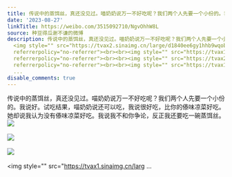 ```yaml
---
title: 传说中的蒸饵丝，真还没见过。喵奶奶说万一不好吃呢？我们两个人先要一个小份的。我说好。试吃结果，喵奶奶说还可以吃，我说很好吃，比你的傣味凉菜好吃。她却说...
date: '2023-08-27'
linkTitle: https://weibo.com/3515092710/NgvOhhW8L
source: 种豆得瓜谢不谦的微博
description: 传说中的蒸饵丝，真还没见过。喵奶奶说万一不好吃呢？我们两个人先要一个小份的。我说好。试吃结果，喵奶奶说还可以吃，我说很好吃，比你的傣味凉菜好吃。她却说我认为没有傣味凉菜好吃。我说我不和你争论，反正我还要吃一碗蒸饵丝。
  <img style="" src="https://tvax2.sinaimg.cn/large/d1840ee6gy1hhb9wqoba3j237k2eoe83.jpg"
  referrerpolicy="no-referrer"><br><br><img style="" src="https://tvax1.sinaimg.cn/large/d1840ee6gy1hhb9wsqwq9j22bc334npe.jpg"
  referrerpolicy="no-referrer"><br><br><img style="" src="https://tvax2.sinaimg.cn/large/d1840ee6gy1hhb9x1my9nj22eo37k1kz.jpg"
  referrerpolicy="no-referrer"><br><br><img style="" src="https://tvax1.sinaimg.cn/larg
  ...
disable_comments: true
---
```

传说中的蒸饵丝，真还没见过。喵奶奶说万一不好吃呢？我们两个人先要一个小份的。我说好。试吃结果，喵奶奶说还可以吃，我说很好吃，比你的傣味凉菜好吃。她却说我认为没有傣味凉菜好吃。我说我不和你争论，反正我还要吃一碗蒸饵丝。 <img style="" src="https://tvax2.sinaimg.cn/large/d1840ee6gy1hhb9wqoba3j237k2eoe83.jpg" referrerpolicy="no-referrer"><br><br><img style="" src="https://tvax1.sinaimg.cn/large/d1840ee6gy1hhb9wsqwq9j22bc334npe.jpg" referrerpolicy="no-referrer"><br><br><img style="" src="https://tvax2.sinaimg.cn/large/d1840ee6gy1hhb9x1my9nj22eo37k1kz.jpg" referrerpolicy="no-referrer"><br><br><img style="" src="https://tvax1.sinaimg.cn/larg ...